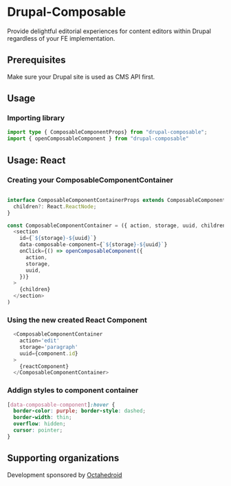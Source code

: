 # Drupal-Composable

Provide delightful editorial experiences for content editors within Drupal regardless of your FE implementation.


## Prerequisites

Make sure your Drupal site is used as CMS API first.

## Usage

### Importing library

```typescript
import type { ComposableComponentProps} from "drupal-composable";
import { openComposableComponent } from "drupal-composable"
```

## Usage: React

### Creating your ComposableComponentContainer

```typescript

interface ComposableComponentContainerProps extends ComposableComponentProps {
  children?: React.ReactNode;
}

const ComposableComponentContainer = ({ action, storage, uuid, children }: ComposableComponentContainerProps) => (
  <section
    id={`${storage}-${uuid}`}
    data-composable-component={`${storage}-${uuid}`}
    onClick={() => openComposableComponent({
      action,
      storage,
      uuid,
    })}
  >
    {children}
  </section>
)
```

### Using the new created React Component

```typescript
  <ComposableComponentContainer
    action='edit'
    storage='paragraph'
    uuid={component.id}
  >
    {reactComponent}
  </ComposableComponentContainer>
```

### Addign styles to component container
```css
[data-composable-component]:hover {
  border-color: purple; border-style: dashed;
  border-width: thin;
  overflow: hidden;
  cursor: pointer;
}
```

## Supporting organizations

Development sponsored by [Octahedroid](https://octahedroid.com/)
